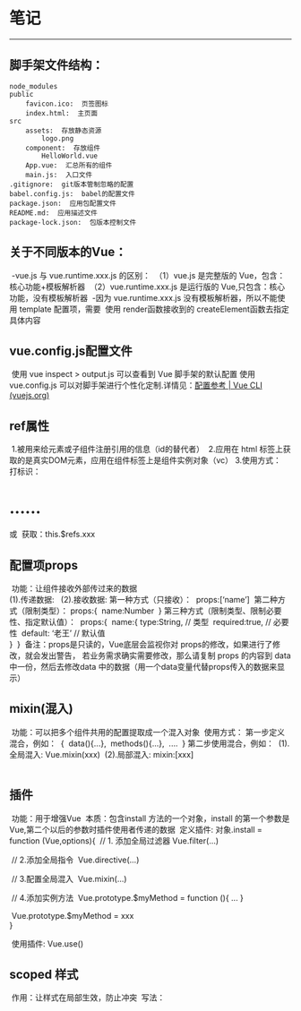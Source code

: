 

# 笔记

------

## 脚手架文件结构：
    node_modules
    public
        favicon.ico:  页签图标
        index.html:  主页面
    src
        assets:  存放静态资源
            logo.png
        component:  存放组件
            HelloWorld.vue
        App.vue:  汇总所有的组件
        main.js:  入口文件
    .gitignore:  git版本管制忽略的配置
    babel.config.js:  babel的配置文件
    package.json:  应用包配置文件
    README.md:  应用描述文件
    package-lock.json:  包版本控制文件


## 关于不同版本的Vue：
​		-vue.js 与 vue.runtime.xxx.js 的区别：
​			（1）vue.js 是完整版的 Vue，包含：核心功能+模板解析器
​			（2）vue.runtime.xxx.js 是运行版的 Vue,只包含：核心功能，没有模板解析器
​		-因为 vue.runtime.xxx.js 没有模板解析器，所以不能使用 template 配置项，需要
​				使用 render函数接收到的 createElement函数去指定具体内容

## vue.config.js配置文件

​		使用 vue inspect > output.js 可以查看到 Vue 脚手架的默认配置
​		使用 vue.config.js 可以对脚手架进行个性化定制.详情见：[配置参考 | Vue CLI 					(vuejs.org)](https://cli.vuejs.org/zh/config/#vue-config-js)



## ref属性

​		1.被用来给元素或子组件注册引用的信息（id的替代者）
​		2.应用在 html 标签上获取的是真实DOM元素，应用在组件标签上是组件实例对象（vc）
​		3.使用方式：
​			打标识：<h1 ref='xxx'>......</h1> 或 <School ref='xxx'> </School>
​			获取：this.$refs.xxx
​		

## 配置项props

​		功能：让组件接收外部传过来的数据		
​			(1).传递数据:
​					<Demo name="xxx" />
​			(2).接收数据:
​					第一种方式（只接收）：
​						props:[‘name’]
​					第二种方式（限制类型）：
​						props:{
​							name:Number
​						}
​					第三种方式（限制类型、限制必要性、指定默认值）：
​						props:{
​							name:{
​									type:String,  // 类型
​									required:true, // 必要性
​									default: ‘老王’ // 默认值						
​							}
​						}
​		备注：props是只读的，Vue底层会监视你对 props的修改，如果进行了修改，就会发出警告，
​					若业务需求确实需要修改，那么请复制 props 的内容到 data 中一份，然后去修改data
​					中的数据（用一个data变量代替props传入的数据来显示）

## mixin(混入)

​		功能：可以把多个组件共用的配置提取成一个混入对象
​		使用方式：
   		 第一步定义混合，例如：
​       		 {
​            		data(){...},
​           		 methods(){...},
​           		 ....
​      		  }
  	 	 第二步使用混合，例如：
​       	 	(1).全局混入: Vue.mixin(xxx)
​       		 (2).局部混入: mixin:[xxx]		
​	

## 插件

​		功能：用于增强Vue
​		本质：包含install 方法的一个对象，install 的第一个参数是 Vue,第二个以后的参数时插件使用者传递的数据
​		定义插件:
​				对象.install = function (Vue,options){
​						// 1. 添加全局过滤器
​								Vue.filter(...)

​						// 2.添加全局指令
​								Vue.directive(...)

​						// 3.配置全局混入
​								Vue.mixin(...)

​						// 4.添加实例方法
​								Vue.prototype.$myMethod = function (){ ... }

​								Vue.prototype.$myMethod = xxx						
​					}	

​		使用插件: Vue.use()		



## scoped 样式

​		作用：让样式在局部生效，防止冲突
​		写法： <style scoped>

## 			